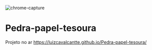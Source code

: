 ![chrome-capture](https://user-images.githubusercontent.com/85976619/137576246-083d7fe4-5126-437b-abf8-718b4535e9ff.jpg)
# Pedra-papel-tesoura

Projeto no ar
https://luizcavalcantte.github.io/Pedra-papel-tesoura/
